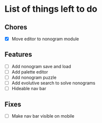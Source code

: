 # List of things left to do

## Chores

- [x] Move editor to nonogram module

## Features

- [ ] Add nonogram save and load
- [ ] Add palette editor
- [ ] Add nonogram puzzle
- [ ] Add evolutive search to solve nonograms
- [ ] Hideable nav bar

## Fixes

- [ ] Make nav bar visible on mobile

